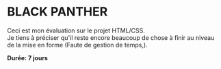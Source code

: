 # BLACK PANTHER #   
Ceci est mon évaluation sur le projet HTML/CSS.   
Je tiens à préciser qu'il reste encore beaucoup de chose à finir au niveau de la mise en forme (Faute de gestion de temps,).   

**Durée: 7 jours**